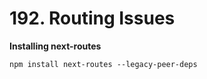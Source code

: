 # 192. Routing Issues

**Installing next-routes**
```
npm install next-routes --legacy-peer-deps
```
